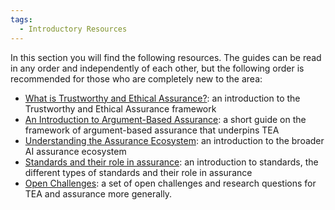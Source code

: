 ```yaml
---
tags:
  - Introductory Resources
---
```


In this section you will find the following resources.
The guides can be read in any order and independently of each other, but the following order is recommended for those who are completely new to the area:

- [What is Trustworthy and Ethical Assurance?](what-is-tea.md): an introduction to the Trustworthy and Ethical Assurance framework
- [An Introduction to Argument-Based Assurance](argument-based-assurance.md): a short guide on the framework of argument-based assurance that underpins TEA
- [Understanding the Assurance Ecosystem](assurance-ecosystem.md): an introduction to the broader AI assurance ecosystem
- [Standards and their role in assurance](standards.md): an introduction to standards, the different types of standards and their role in assurance
- [Open Challenges](open-challenges.md): a set of open challenges and research questions for TEA and assurance more generally.

